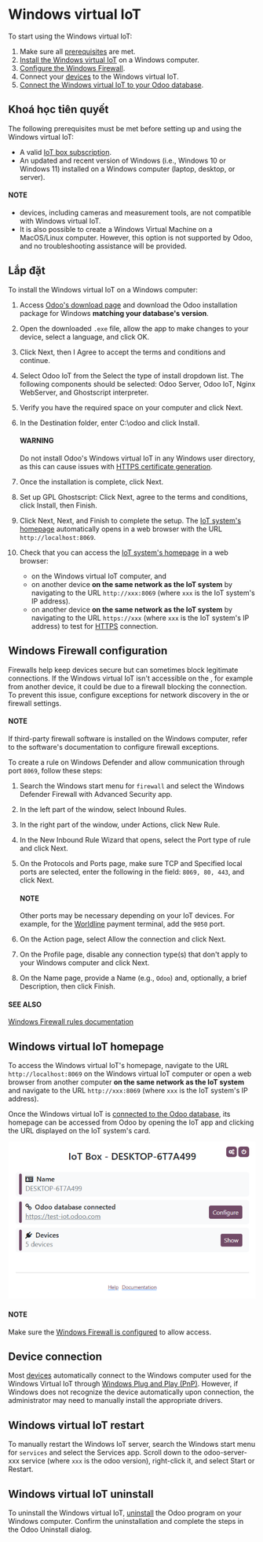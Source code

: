 # Windows virtual IoT

To start using the Windows virtual IoT:

1. Make sure all [prerequisites](#iot-windows-iot-prerequisites) are met.
2. [Install the Windows virtual IoT](#iot-windows-iot-installation) on a Windows computer.
3. [Configure the Windows Firewall](#iot-windows-iot-firewall).
4. Connect your [devices](devices.md) to the Windows virtual IoT.
5. [Connect the Windows virtual IoT to your Odoo database](connect.md).

<a id="iot-windows-iot-prerequisites"></a>

## Khoá học tiên quyết

The following prerequisites must be met before setting up and using the Windows virtual IoT:

- A valid [IoT box subscription](../iot.md#iot-iot-iot-subscription).
- An updated and recent version of Windows (i.e., Windows 10 or Windows 11) installed on a Windows
  computer (laptop, desktop, or server).

#### NOTE
-  devices, including cameras and measurement tools,
  are not compatible with Windows virtual IoT.
- It is also possible to create a Windows Virtual Machine on a MacOS/Linux computer. However,
  this option is not supported by Odoo, and no troubleshooting assistance will be provided.

<a id="iot-windows-iot-installation"></a>

## Lắp đặt

To install the Windows virtual IoT on a Windows computer:

1. Access [Odoo's download page](https://odoo.com/download) and download the Odoo installation
   package for Windows **matching your database's version**.
2. Open the downloaded `.exe` file, allow the app to make changes to your device, select
   a language, and click OK.
3. Click Next, then I Agree to accept the terms and conditions and continue.
4. Select Odoo IoT from the Select the type of install dropdown list. The
   following components should be selected: Odoo Server, Odoo IoT, Nginx WebServer, and Ghostscript
   interpreter.
5. Verify you have the required space on your computer and click Next.
6. In the Destination folder, enter C:\\odoo and click Install.

   #### WARNING
   Do not install Odoo's Windows virtual IoT in any Windows user directory, as this can cause
   issues with [HTTPS certificate generation](iot_advanced/https_certificate_iot.md#iot-https-certificate-iot-generation).
7. Once the installation is complete, click Next.
8. Set up GPL Ghostscript: Click Next, agree to the terms and conditions, click
   Install, then Finish.
9. Click Next, Next, and Finish to complete the setup. The
   [IoT system's homepage](#iot-windows-iot-homepage) automatically opens in a web browser with
   the URL `http://localhost:8069`.
10. Check that you can access the [IoT system's homepage](#iot-windows-iot-homepage) in a web
    browser:
    - on the Windows virtual IoT computer, and
    - on another device **on the same network as the IoT system** by navigating to the URL
      `http://xxx:8069` (where `xxx` is the IoT system's IP address).
    - on another device **on the same network as the IoT system** by navigating to the URL
      `https://xxx` (where `xxx` is the IoT system's IP address) to test for [HTTPS](iot_advanced/https_certificate_iot.md) connection.

<a id="iot-windows-iot-firewall"></a>

## Windows Firewall configuration

Firewalls help keep devices secure but can sometimes block legitimate connections. If the Windows
virtual IoT isn't accessible on the , for example from another
device, it could be due to a firewall blocking the connection. To prevent this issue, configure
exceptions for network discovery in the  or firewall settings.

#### NOTE
If third-party firewall software is installed on the Windows computer, refer to the software's
documentation to configure firewall exceptions.

To create a rule on Windows Defender and allow communication through port `8069`, follow these
steps:

1. Search the Windows start menu for `firewall` and select the Windows Defender Firewall
   with Advanced Security app.
2. In the left part of the window, select Inbound Rules.
3. In the right part of the window, under Actions, click New Rule.
4. In the New Inbound Rule Wizard that opens, select the Port type of rule
   and click Next.
5. On the Protocols and Ports page, make sure TCP and Specified
   local ports are selected, enter the following in the field: `8069, 80, 443`, and click
   Next.

   #### NOTE
   Other ports may be necessary depending on your IoT devices. For example, for the
   [Worldline](../../sales/point_of_sale/payment_methods/terminals/worldline.md) payment terminal,
   add the `9050` port.
6. On the Action page, select Allow the connection and click
   Next.
7. On the Profile page, disable any connection type(s) that don't apply to your
   Windows computer and click Next.
8. On the Name page, provide a Name (e.g., `Odoo`) and, optionally, a brief
   Description, then click Finish.

#### SEE ALSO
[Windows Firewall rules documentation](https://learn.microsoft.com/en-us/windows/security/operating-system-security/network-security/windows-firewall/rules)

<a id="iot-windows-iot-homepage"></a>

## Windows virtual IoT homepage

To access the Windows virtual IoT's homepage, navigate to the URL `http://localhost:8069` on the
Windows virtual IoT computer or open a web browser from another computer **on the same network as
the IoT system** and navigate to the URL `http://xxx:8069` (where `xxx` is the IoT system's IP
address).

Once the Windows virtual IoT is [connected to the Odoo database](connect.md), its homepage can
be accessed from Odoo by opening the IoT app and clicking the URL displayed on the IoT system's
card.

![Windows virtual IoT's homepage](../../../_images/iot-windows-homepage.png)

#### NOTE
Make sure the [Windows Firewall is configured](#iot-windows-iot-firewall) to allow access.

## Device connection

Most [devices](devices.md) automatically connect to the Windows computer used for the Windows
Virtual IoT through [Windows Plug and Play (PnP)](https://learn.microsoft.com/en-us/windows-hardware/drivers/kernel/introduction-to-plug-and-play).
However, if Windows does not recognize the device automatically upon connection, the administrator
may need to manually install the appropriate drivers.

<a id="iot-windows-iot-restart"></a>

## Windows virtual IoT restart

To manually restart the Windows IoT server, search the Windows start menu for `services` and
select the Services app. Scroll down to the odoo-server-xxx service (where
`xxx` is the odoo version), right-click it, and select Start or Restart.

<a id="iot-windows-iot-uninstall"></a>

## Windows virtual IoT uninstall

To uninstall the Windows virtual IoT, [uninstall](https://support.microsoft.com/en-us/windows/uninstall-or-remove-apps-and-programs-in-windows-4b55f974-2cc6-2d2b-d092-5905080eaf98#ID0EBD=Windows_11)
the Odoo program on your Windows computer. Confirm the uninstallation and complete the steps in the
Odoo Uninstall dialog.
